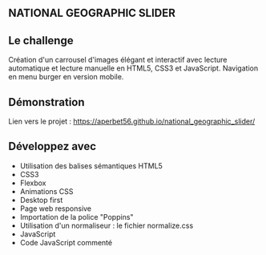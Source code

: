 ## NATIONAL GEOGRAPHIC SLIDER

## Le challenge

Création d'un carrousel d'images élégant et interactif avec lecture automatique et lecture manuelle en HTML5, CSS3 et JavaScript. Navigation en menu burger en version mobile.

## Démonstration

Lien vers le projet : https://aperbet56.github.io/national_geographic_slider/

## Développez avec

- Utilisation des balises sémantiques HTML5
- CSS3
- Flexbox
- Animations CSS
- Desktop first
- Page web responsive
- Importation de la police "Poppins"
- Utilisation d'un normaliseur : le fichier normalize.css
- JavaScript
- Code JavaScript commenté
